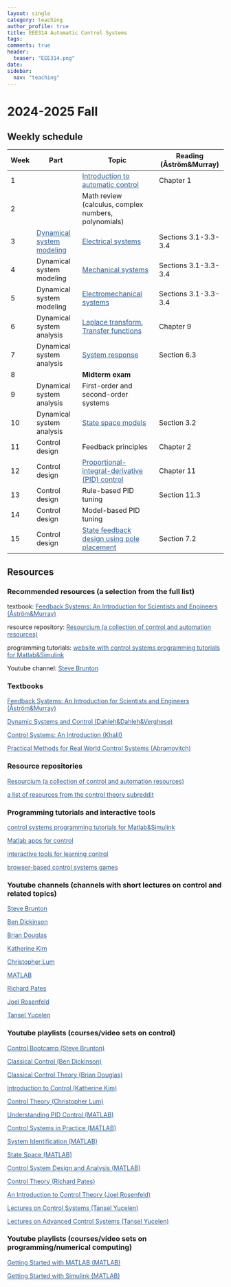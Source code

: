 ```yaml
---
layout: single
category: teaching
author_profile: true
title: EEE314 Automatic Control Systems
tags:
comments: true
header:
  teaser: "EEE314.png"
date:
sidebar:
  nav: "teaching"
---
```


# 2024-2025 Fall

## Weekly schedule

| Week | Part | Topic | Reading (Åström&Murray) |
| ------------- | ------------- | ------------- | ------------- |
| 1 |  | <a href="https://www.youtube.com/playlist?list=PLrj5Wewrq33ZrCZYGQOPfpv6FSIcfYkUS" style="color: #2d5a8c">Introduction to automatic control</a> | Chapter 1 |
| 2 |  | Math review (calculus, complex numbers, polynomials) |  |
| 3 | <a href="https://www.youtube.com/playlist?list=PLrj5Wewrq33ZFDfvPuI6P-Fl0vS0M4yNc" style="color: #2d5a8c">Dynamical system modeling</a> | <a href="https://www.youtube.com/playlist?list=PLrj5Wewrq33b-ZyZ29tDGscqBwhHLChTy" style="color: #2d5a8c">Electrical systems</a> | Sections 3.1-3.3-3.4 |
| 4 | Dynamical system modeling | <a href="https://www.youtube.com/playlist?list=PLrj5Wewrq33bwvIJYfKiTQuPehWiobrt4" style="color: #2d5a8c">Mechanical systems</a> | Sections 3.1-3.3-3.4 |
| 5 | Dynamical system modeling | <a href="https://www.youtube.com/playlist?list=PLrj5Wewrq33YMbqSImPdGft3mr9eSGBBW" style="color: #2d5a8c">Electromechanical systems</a> | Sections 3.1-3.3-3.4 |
| 6 | Dynamical system analysis | <a href="https://www.youtube.com/playlist?list=PLrj5Wewrq33ZGCuLhq48jyepZZRoMyoIj" style="color: #2d5a8c">Laplace transform</a>, <a href="https://www.youtube.com/playlist?list=PLrj5Wewrq33alD22d_22a4dVROK7Dhg1k" style="color: #2d5a8c">Transfer functions</a> | Chapter 9 |
| 7 | Dynamical system analysis | <a href="https://www.youtube.com/playlist?list=PLrj5Wewrq33YqVmgq5g72OfO3LrXK1Tcp" style="color: #2d5a8c">System response</a> | Section 6.3 |
| 8 |  | **Midterm exam** |  |
| 9 | Dynamical system analysis | First-order and second-order systems |  |
| 10 | Dynamical system analysis | <a href="https://www.youtube.com/playlist?list=PLrj5Wewrq33Y3gwFl3J5_KvLBoQBOnDZR" style="color: #2d5a8c">State space models</a> | Section 3.2 |
| 11 | Control design | Feedback principles | Chapter 2 |
| 12 | Control design | <a href="https://www.youtube.com/playlist?list=PLrj5Wewrq33a0b6eSndecY_VFsdczg0Qd" style="color: #2d5a8c">Proportional-integral-derivative (PID) control</a> | Chapter 11 |
| 13 | Control design | Rule-based PID tuning | Section 11.3 |
| 14 | Control design | Model-based PID tuning |  |
| 15 | Control design | <a href="https://www.youtube.com/playlist?list=PLrj5Wewrq33ZyXY0b2GqmjHdtHzePrOVc" style="color: #2d5a8c">State feedback design using pole placement</a> | Section 7.2 |

## Resources

### Recommended resources (a selection from the full list)

textbook: <a href="https://www.cds.caltech.edu/~murray/books/AM08/pdf/fbs-public_24Jul2020.pdf" style="color: #2d5a8c">Feedback Systems: An Introduction for Scientists and Engineers (Åström&Murray)</a>

resource repository: <a href="https://resourcium.org/explore" style="color: #2d5a8c">Resourcium (a collection of control and automation resources)</a>

programming tutorials: <a href="https://ctms.engin.umich.edu/CTMS/index.php?aux=Home" style="color: #2d5a8c">website with control systems programming tutorials for Matlab&Simulink</a>

Youtube channel: <a href="https://www.youtube.com/c/Eigensteve" style="color: #2d5a8c">Steve Brunton</a>

### Textbooks

<a href="https://www.cds.caltech.edu/~murray/books/AM08/pdf/fbs-public_24Jul2020.pdf" style="color: #2d5a8c">Feedback Systems: An Introduction for Scientists and Engineers (Åström&Murray)</a>

<a href="https://eng.libretexts.org/Bookshelves/Industrial_and_Systems_Engineering/Book%3A_Dynamic_Systems_and_Control_(Dahleh_Dahleh_and_Verghese)" style="color: #2d5a8c">Dynamic Systems and Control (Dahleh&Dahleh&Verghese)</a>

<a href="https://docs.google.com/forms/d/e/1FAIpQLSeABECySpr4LMPo_4LtaCEFih4EuIHzDOEzDGhSmc0rp542vw/viewform" style="color: #2d5a8c">Control Systems: An Introduction (Khalil)</a>

<a href="https://dabramovitch.com/pubs/practical_methods_book_5a.pdf" style="color: #2d5a8c">Practical Methods for Real World Control Systems (Abramovitch)</a>

### Resource repositories

<a href="https://resourcium.org/explore" style="color: #2d5a8c">Resourcium (a collection of control and automation resources)</a>

<a href="https://www.reddit.com/r/ControlTheory/wiki/resources/" style="color: #2d5a8c">a list of resources from the control theory subreddit</a>

### Programming tutorials and interactive tools

<a href="https://ctms.engin.umich.edu/CTMS/index.php?aux=Home" style="color: #2d5a8c">control systems programming tutorials for Matlab&Simulink</a>

<a href="https://www.ist.uni-stuttgart.de/teaching/elearning/matlab-apps/" style="color: #2d5a8c">Matlab apps for control</a>

<a href="https://w3.ual.es/personal/joguzman/material_docente_itools.shtml" style="color: #2d5a8c">interactive tools for learning control</a>

<a href="https://janismac.github.io/ControlChallenges/" style="color: #2d5a8c">browser-based control systems games</a>

### Youtube channels (channels with short lectures on control and related topics)

<a href="https://www.youtube.com/c/Eigensteve" style="color: #2d5a8c">Steve Brunton</a>

<a href="https://www.youtube.com/@LearnGandC" style="color: #2d5a8c">Ben Dickinson</a>

<a href="https://www.youtube.com/user/ControlLectures" style="color: #2d5a8c">Brian Douglas</a>

<a href="https://www.youtube.com/@katkimshow" style="color: #2d5a8c">Katherine Kim</a>

<a href="https://www.youtube.com/@ChristopherLum" style="color: #2d5a8c">Christopher Lum</a>

<a href="https://www.youtube.com/@MATLAB" style="color: #2d5a8c">MATLAB</a>

<a href="https://www.youtube.com/@richard_pates" style="color: #2d5a8c">Richard Pates</a>

<a href="https://www.youtube.com/@JoelRosenfeld" style="color: #2d5a8c">Joel Rosenfeld</a>

<a href="https://www.youtube.com/@tyucelen" style="color: #2d5a8c">Tansel Yucelen</a>

### Youtube playlists (courses/video sets on control)

<a href="https://www.youtube.com/playlist?list=PLMrJAkhIeNNR20Mz-VpzgfQs5zrYi085m" style="color: #2d5a8c">Control Bootcamp (Steve Brunton)</a>

<a href="https://www.youtube.com/playlist?list=PLcmbTy9X3gXulC8ZM0qndu8TbMgobCNPg" style="color: #2d5a8c">Classical Control (Ben Dickinson)</a>

<a href="https://www.youtube.com/playlist?list=PLUMWjy5jgHK1NC52DXXrriwihVrYZKqjk" style="color: #2d5a8c">Classical Control Theory (Brian Douglas)</a>

<a href="https://www.youtube.com/playlist?list=PLmK1EnKxphikZ4mmCz2NccSnHZb7v1wV-" style="color: #2d5a8c">Introduction to Control (Katherine Kim)</a>

<a href="https://www.youtube.com/playlist?list=PLxdnSsBqCrrF9KOQRB9ByfB0EUMwnLO9o" style="color: #2d5a8c">Control Theory (Christopher Lum)</a>

<a href="https://www.youtube.com/playlist?list=PLn8PRpmsu08pQBgjxYFXSsODEF3Jqmm-y" style="color: #2d5a8c">Understanding PID Control (MATLAB)</a>

<a href="https://www.youtube.com/playlist?list=PLn8PRpmsu08pFBqgd_6Bi7msgkWFKL33b" style="color: #2d5a8c">Control Systems in Practice (MATLAB)</a>

<a href="https://www.youtube.com/playlist?list=PLn8PRpmsu08p5KkY8_P8G6fJhelUHHi6b" style="color: #2d5a8c">System Identification (MATLAB)</a>

<a href="https://www.youtube.com/playlist?list=PLn8PRpmsu08podBgFw66-IavqU2SqPg_w" style="color: #2d5a8c">State Space (MATLAB)</a>

<a href="https://www.youtube.com/playlist?list=PLn8PRpmsu08qqzGklWmIZVEbaNAy4GdQ7" style="color: #2d5a8c">Control System Design and Analysis (MATLAB)</a>

<a href="https://www.youtube.com/playlist?list=PLBYGwR1BU9CEwbxNqktTJYdnFryjykoee" style="color: #2d5a8c">Control Theory (Richard Pates)</a>

<a href="https://www.youtube.com/playlist?list=PLldiDnQu2phvCb1QQhanJYm7A6xzEoC3F" style="color: #2d5a8c">An Introduction to Control Theory (Joel Rosenfeld)</a>

<a href="https://www.youtube.com/playlist?list=PLW4eqbV8qk8a7T-HyEXfpuL1e-Eh7vHCP" style="color: #2d5a8c">Lectures on Control Systems (Tansel Yucelen)</a>

<a href="https://www.youtube.com/playlist?list=PLW4eqbV8qk8bMSgwmNV6r_9_jKmFvu7Y-" style="color: #2d5a8c">Lectures on Advanced Control Systems (Tansel Yucelen)</a>

### Youtube playlists (courses/video sets on programming/numerical computing)

<a href="https://www.youtube.com/playlist?list=PL7CAABC40B2825C8B" style="color: #2d5a8c">Getting Started with MATLAB (MATLAB)</a>

<a href="https://www.youtube.com/playlist?list=PL484BA2AD3AE4C2D0" style="color: #2d5a8c">Getting Started with Simulink (MATLAB)</a>
